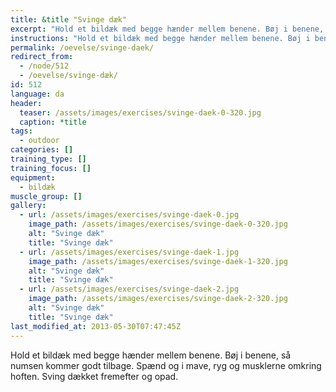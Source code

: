 ```yaml
---
title: &title "Svinge dæk"
excerpt: "Hold et bildæk med begge hænder mellem benene. Bøj i benene, så numsen kommer godt tilbage. Spænd og i mave, ryg og musklerne omkring hoften. Sving dækket fremefter og opad."
instructions: "Hold et bildæk med begge hænder mellem benene. Bøj i benene, så numsen kommer godt tilbage. Spænd og i mave, ryg og musklerne omkring hoften. Sving dækket fremefter og opad."
permalink: /oevelse/svinge-daek/
redirect_from:
  - /node/512
  - /oevelse/svinge-dæk/
id: 512
language: da
header:
  teaser: /assets/images/exercises/svinge-daek-0-320.jpg
  caption: *title
tags:
  - outdoor
categories: []
training_type: [] 
training_focus: []
equipment:
  - bildæk
muscle_group: []
gallery:
  - url: /assets/images/exercises/svinge-daek-0.jpg
    image_path: /assets/images/exercises/svinge-daek-0-320.jpg
    alt: "Svinge dæk"
    title: "Svinge dæk"
  - url: /assets/images/exercises/svinge-daek-1.jpg
    image_path: /assets/images/exercises/svinge-daek-1-320.jpg
    alt: "Svinge dæk"
    title: "Svinge dæk"
  - url: /assets/images/exercises/svinge-daek-2.jpg
    image_path: /assets/images/exercises/svinge-daek-2-320.jpg
    alt: "Svinge dæk"
    title: "Svinge dæk"
last_modified_at: 2013-05-30T07:47:45Z
---
```


Hold et bildæk med begge hænder mellem benene. Bøj i benene, så numsen kommer godt tilbage. Spænd og i mave, ryg og musklerne omkring hoften. Sving dækket fremefter og opad.
